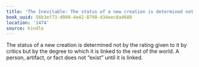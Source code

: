 ```yaml
---
title: 'The Inevitable: The status of a new creation is determined not by the rating…'
book_uuid: 56b3ef73-d980-4e42-8798-d34eec8ad688
location: '1474'
source: kindle
---
```


The status of a new creation is determined not by the rating given to it by critics but by the degree to which it is linked to the rest of the world. A person, artifact, or fact does not “exist” until it is linked.